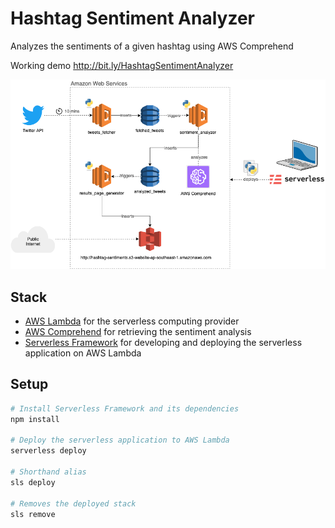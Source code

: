 # Hashtag Sentiment Analyzer

Analyzes the sentiments of a given hashtag using AWS Comprehend

Working demo http://bit.ly/HashtagSentimentAnalyzer

![Architecture Diagram](./architecture.png)

## Stack

- [AWS Lambda](https://aws.amazon.com/lambda/) for the serverless computing provider
- [AWS Comprehend](https://aws.amazon.com/comprehend/) for retrieving the sentiment analysis
- [Serverless Framework](https://serverless.com) for developing and deploying the serverless application on AWS Lambda

## Setup

```sh
# Install Serverless Framework and its dependencies
npm install

# Deploy the serverless application to AWS Lambda
serverless deploy 

# Shorthand alias
sls deploy

# Removes the deployed stack
sls remove
```
